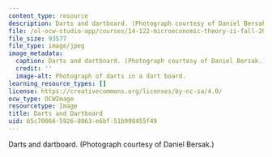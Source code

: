 ```yaml
---
content_type: resource
description: Darts and dartboard. (Photograph courtesy of Daniel Bersak.)
file: /ol-ocw-studio-app/courses/14-122-microeconomic-theory-ii-fall-2002/65c7006659268063e6bf51b998455f49_14-122f02.jpg
file_size: 93577
file_type: image/jpeg
image_metadata:
  caption: Darts and dartboard. (Photograph courtesy of Daniel Bersak.)
  credit: ''
  image-alt: Photograph of darts in a dart board.
learning_resource_types: []
license: https://creativecommons.org/licenses/by-nc-sa/4.0/
ocw_type: OCWImage
resourcetype: Image
title: Darts and Dartboard
uid: 65c70066-5926-8063-e6bf-51b998455f49
---
```

Darts and dartboard. (Photograph courtesy of Daniel Bersak.)
